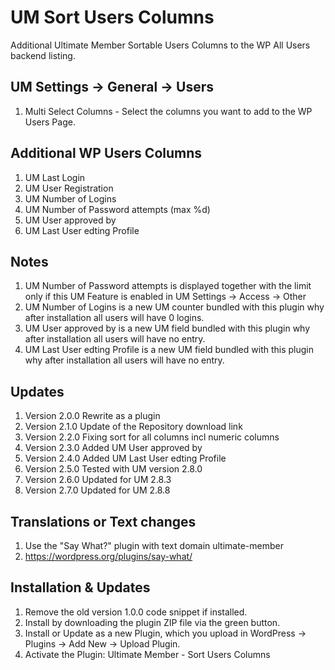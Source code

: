# UM Sort Users Columns
Additional Ultimate Member Sortable Users Columns to the WP All Users backend listing.

## UM Settings -> General -> Users 
1. Multi Select Columns - Select the columns you want to add to the WP Users Page.

## Additional WP Users Columns
1. UM Last Login
2. UM User Registration
3. UM Number of Logins
4. UM Number of Password attempts (max %d)
5. UM User approved by
6. UM Last User edting Profile

## Notes
1. UM Number of Password attempts is displayed together with the limit only if this UM Feature is enabled in UM Settings -> Access -> Other
2. UM Number of Logins is a new UM counter bundled with this plugin why after installation all users will have 0 logins.
3. UM User approved by is a new UM field bundled with this plugin why after installation all users will have no entry.
4. UM Last User edting Profile is a new UM field bundled with this plugin why after installation all users will have no entry.

## Updates
1. Version 2.0.0 Rewrite as a plugin
2. Version 2.1.0 Update of the Repository download link
3. Version 2.2.0 Fixing sort for all columns incl numeric columns
4. Version 2.3.0 Added UM User approved by
5. Version 2.4.0 Added UM Last User edting Profile
6. Version 2.5.0 Tested with UM version 2.8.0
7. Version 2.6.0 Updated for UM 2.8.3
8. Version 2.7.0 Updated for UM 2.8.8

## Translations or Text changes
1. Use the "Say What?" plugin with text domain ultimate-member
2. https://wordpress.org/plugins/say-what/

## Installation & Updates
1. Remove the old version 1.0.0 code snippet if installed.
2. Install by downloading the plugin ZIP file via the green button.
3. Install or Update as a new Plugin, which you upload in WordPress -> Plugins -> Add New -> Upload Plugin.
4. Activate the Plugin: Ultimate Member - Sort Users Columns

